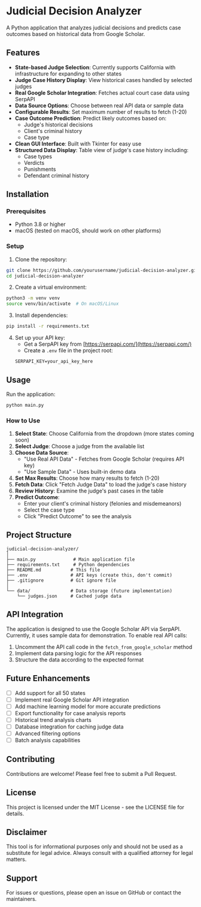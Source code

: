 # Judicial Decision Analyzer

A Python application that analyzes judicial decisions and predicts case outcomes based on historical data from Google Scholar.

## Features

- **State-based Judge Selection**: Currently supports California with infrastructure for expanding to other states
- **Judge Case History Display**: View historical cases handled by selected judges
- **Real Google Scholar Integration**: Fetches actual court case data using SerpAPI
- **Data Source Options**: Choose between real API data or sample data
- **Configurable Results**: Set maximum number of results to fetch (1-20)
- **Case Outcome Prediction**: Predict likely outcomes based on:
  - Judge's historical decisions
  - Client's criminal history
  - Case type
- **Clean GUI Interface**: Built with Tkinter for easy use
- **Structured Data Display**: Table view of judge's case history including:
  - Case types
  - Verdicts
  - Punishments
  - Defendant criminal history

## Installation

### Prerequisites

- Python 3.8 or higher
- macOS (tested on macOS, should work on other platforms)

### Setup

1. Clone the repository:
```bash
git clone https://github.com/yourusername/judicial-decision-analyzer.git
cd judicial-decision-analyzer
```

2. Create a virtual environment:
```bash
python3 -m venv venv
source venv/bin/activate  # On macOS/Linux
```

3. Install dependencies:
```bash
pip install -r requirements.txt
```

4. Set up your API key:
   - Get a SerpAPI key from [https://serpapi.com/](https://serpapi.com/)
   - Create a `.env` file in the project root:
   ```
   SERPAPI_KEY=your_api_key_here
   ```

## Usage

Run the application:
```bash
python main.py
```

### How to Use

1. **Select State**: Choose California from the dropdown (more states coming soon)
2. **Select Judge**: Choose a judge from the available list
3. **Choose Data Source**: 
   - "Use Real API Data" - Fetches from Google Scholar (requires API key)
   - "Use Sample Data" - Uses built-in demo data
4. **Set Max Results**: Choose how many results to fetch (1-20)
5. **Fetch Data**: Click "Fetch Judge Data" to load the judge's case history
6. **Review History**: Examine the judge's past cases in the table
7. **Predict Outcome**: 
   - Enter your client's criminal history (felonies and misdemeanors)
   - Select the case type
   - Click "Predict Outcome" to see the analysis

## Project Structure

```
judicial-decision-analyzer/
│
├── main.py              # Main application file
├── requirements.txt     # Python dependencies
├── README.md           # This file
├── .env                # API keys (create this, don't commit)
├── .gitignore          # Git ignore file
│
└── data/               # Data storage (future implementation)
    └── judges.json     # Cached judge data
```

## API Integration

The application is designed to use the Google Scholar API via SerpAPI. Currently, it uses sample data for demonstration. To enable real API calls:

1. Uncomment the API call code in the `fetch_from_google_scholar` method
2. Implement data parsing logic for the API responses
3. Structure the data according to the expected format

## Future Enhancements

- [ ] Add support for all 50 states
- [ ] Implement real Google Scholar API integration
- [ ] Add machine learning model for more accurate predictions
- [ ] Export functionality for case analysis reports
- [ ] Historical trend analysis charts
- [ ] Database integration for caching judge data
- [ ] Advanced filtering options
- [ ] Batch analysis capabilities

## Contributing

Contributions are welcome! Please feel free to submit a Pull Request.

## License

This project is licensed under the MIT License - see the LICENSE file for details.

## Disclaimer

This tool is for informational purposes only and should not be used as a substitute for legal advice. Always consult with a qualified attorney for legal matters.

## Support

For issues or questions, please open an issue on GitHub or contact the maintainers.

